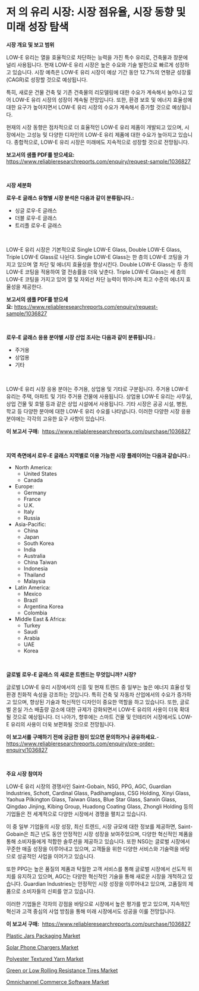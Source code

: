 <p><h1>저 의 유리 시장: 시장 점유율, 시장 동향 및 미래 성장 탐색</h1></p><p><strong>시장 개요 및 보고 범위</strong></p>
<p><p>LOW-E 유리는 열을 효율적으로 차단하는 능력을 가진 특수 유리로, 건축물과 창문에 널리 사용됩니다. 현재 LOW-E 유리 시장은 높은 수요와 기술 발전으로 빠르게 성장하고 있습니다. 시장 예측은 LOW-E 유리 시장이 예상 기간 동안 12.7%의 연평균 성장률(CAGR)로 성장할 것으로 예상됩니다.</p><p>특히, 새로운 건물 건축 및 기존 건축물의 리모델링에 대한 수요가 계속해서 늘어나고 있어 LOW-E 유리 시장의 성장이 계속될 전망입니다. 또한, 환경 보호 및 에너지 효율성에 대한 요구가 높아지면서 LOW-E 유리 시장의 수요가 계속해서 증가할 것으로 예상됩니다.</p><p>현재의 시장 동향은 점차적으로 더 효율적인 LOW-E 유리 제품이 개발되고 있으며, 시장에서는 고성능 및 다양한 디자인의 LOW-E 유리 제품에 대한 수요가 높아지고 있습니다. 종합적으로, LOW-E 유리 시장은 미래에도 지속적으로 성장할 것으로 전망됩니다.</p></p>
<p><strong>보고서의 샘플 PDF를 받으세요:</strong> <a href="https://www.reliableresearchreports.com/enquiry/request-sample/1036827">https://www.reliableresearchreports.com/enquiry/request-sample/1036827</a></p>
<p>&nbsp;</p>
<p><strong>시장 세분화</strong></p>
<p><strong>로우-E 글래스 유형별 시장 분석은 다음과 같이 분류됩니다.:</strong></p>
<p><ul><li>싱글 로우-E 글래스</li><li>더블 로우-E 글래스</li><li>트리플 로우-E 글래스</li></ul></p>
<p>&nbsp;</p>
<p><p>LOW-E 유리 시장은 기본적으로 Single LOW-E Glass, Double LOW-E Glass, Triple LOW-E Glass로 나뉜다. Single LOW-E Glass는 한 층의 LOW-E 코팅을 가지고 있으며 열 차단 및 에너지 효율성을 향상시킨다. Double LOW-E Glass는 두 층의 LOW-E 코팅을 적용하여 열 전송률을 더욱 낮춘다. Triple LOW-E Glass는 세 층의 LOW-E 코팅을 가지고 있어 열 및 자외선 차단 능력이 뛰어나며 최고 수준의 에너지 효율성을 제공한다.</p></p>
<p><strong>보고서의 샘플 PDF를 받으세요:</strong>&nbsp;<a href="https://www.reliableresearchreports.com/enquiry/request-sample/1036827">https://www.reliableresearchreports.com/enquiry/request-sample/1036827</a></p>
<p>&nbsp;</p>
<p><strong> 로우-E 글래스 응용 분야별 시장 산업 조사는 다음과 같이 분류됩니다.:</strong></p>
<p><ul><li>주거용</li><li>상업용</li><li>기타</li></ul></p>
<p>&nbsp;</p>
<p><p>LOW-E 유리 시장 응용 분야는 주거용, 상업용 및 기타로 구분됩니다. 주거용 LOW-E 유리는 주택, 아파트 및 기타 주거용 건물에 사용됩니다. 상업용 LOW-E 유리는 사무실, 상업 건물 및 호텔 등과 같은 상업 시설에서 사용됩니다. 기타 시장은 공공 시설, 병원, 학교 등 다양한 분야에 대한 LOW-E 유리 수요를 나타냅니다. 이러한 다양한 시장 응용 분야에는 각각의 고유한 요구 사항이 있습니다.</p></p>
<p><strong>이 보고서 구매:</strong>&nbsp; <a href="https://www.reliableresearchreports.com/purchase/1036827">https://www.reliableresearchreports.com/purchase/1036827</a></p>
<p>&nbsp;</p>
<p><strong>지역 측면에서 로우-E 글래스 지역별로 이용 가능한 시장 플레이어는 다음과 같습니다.:</strong></p>
<p><ul>
    <li>
        North America:
        <ul>
            <li>United States</li>
            <li>Canada</li>
        </ul>
    </li>
    <li>
        Europe:
        <ul>
            <li>Germany</li>
            <li>France</li>
            <li>U.K.</li>
            <li>Italy</li>
            <li>Russia</li>
        </ul>
    </li>
    <li>
        Asia-Pacific:
        <ul>
            <li>China</li>
            <li>Japan</li>
            <li>South Korea</li>
            <li>India</li>
            <li>Australia</li>
            <li>China Taiwan</li>
            <li>Indonesia</li>
            <li>Thailand</li>
            <li>Malaysia</li>
        </ul>
    </li>
    <li>
        Latin America:
        <ul>
            <li>Mexico</li>
            <li>Brazil</li>
            <li>Argentina Korea</li>
            <li>Colombia</li>
        </ul>
    </li>
    <li>
        Middle East & Africa:
        <ul>
            <li>Turkey</li>
            <li>Saudi</li>
            <li>Arabia</li>
            <li>UAE</li>
            <li>Korea</li>
        </ul>
    </li>
    </ul></p>
<p>&nbsp;</p>
<p><strong>글로벌 로우-E 글래스 의 새로운 트렌드는 무엇입니까? 시장?</strong></p>
<p><p>글로벌 LOW-E 유리 시장에서의 신흥 및 현재 트렌드 중 일부는 높은 에너지 효율성 및 환경 친화적 속성을 강조하는 것입니다. 특히 건축 및 자동차 산업에서의 수요가 증가하고 있으며, 향상된 기술과 혁신적인 디자인이 중요한 역할을 하고 있습니다. 또한, 글로벌 온실 가스 배출량 감소에 대한 규제가 강화되면서 LOW-E 유리의 사용이 더욱 확대될 것으로 예상됩니다. 더 나아가, 향후에는 스마트 건물 및 인테리어 시장에서도 LOW-E 유리의 사용이 더욱 보편화될 것으로 전망됩니다.</p></p>
<p><strong>이 보고서를 구매하기 전에 궁금한 점이 있으면 문의하거나 공유하세요.</strong>- <a href="https://www.reliableresearchreports.com/enquiry/pre-order-enquiry/1036827">https://www.reliableresearchreports.com/enquiry/pre-order-enquiry/1036827</a></p>
<p>&nbsp;</p>
<p><strong>주요 시장 참여자</strong></p>
<p><p>LOW-E 유리 시장의 경쟁사인 Saint-Gobain, NSG, PPG, AGC, Guardian Industries, Schott, Cardinal Glass, Padihamglass, CSG Holding, Xinyi Glass, Yaohua Pilkington Glass, Taiwan Glass, Blue Star Glass, Sanxin Glass, Qingdao Jinjing, Kibing Group, Huadong Coating Glass, Zhongli Holding 등의 기업들은 전 세계적으로 다양한 시장에서 경쟁을 펼치고 있습니다. </p><p>이 중 일부 기업들의 시장 성장, 최신 트렌드, 시장 규모에 대한 정보를 제공하면, Saint-Gobain은 최근 년도 동안 안정적인 시장 성장을 보여주었으며, 다양한 혁신적인 제품을 통해 소비자들에게 적합한 솔루션을 제공하고 있습니다. 또한 NSG는 글로벌 시장에서 꾸준한 매출 성장을 이루어내고 있으며, 고객들을 위한 다양한 서비스와 기술력을 바탕으로 성공적인 사업을 이어가고 있습니다. </p><p>또한 PPG는 높은 품질의 제품과 탁월한 고객 서비스를 통해 글로벌 시장에서 선도적 위치를 유지하고 있으며, AGC는 다양한 혁신적인 기술을 통해 새로운 시장을 개척하고 있습니다. Guardian Industries는 안정적인 시장 성장을 이루어내고 있으며, 고품질의 제품으로 소비자들의 신뢰를 얻고 있습니다. </p><p>이러한 기업들은 각자의 강점을 바탕으로 시장에서 높은 평가를 받고 있으며, 지속적인 혁신과 고객 중심의 사업 방침을 통해 미래 시장에서도 성공을 이룰 전망입니다.</p></p>
<p><strong>이 보고서 구매:</strong>&nbsp;&nbsp;<a href="https://www.reliableresearchreports.com/purchase/1036827">https://www.reliableresearchreports.com/purchase/1036827</a></p>
<p><p><a href="https://github.com/RickHolmes3/Market-Research-Report-List-3/blob/main/plastic-jars-packaging-market.md">Plastic Jars Packaging Market</a></p><p><a href="https://view.publitas.com/reportprime-1/solar-phone-chargers-market-size-and-growth-market-segmentation-regional-and-country-breakdowns-and-market-trends-for-period-from-2023-2030/">Solar Phone Chargers Market</a></p><p><a href="https://gamy-alyssum-396.notion.site/Global-Polyester-Textured-Yarn-Market-Size-and-Market-Trends-Insights-and-Projections-from-2024-to--a9bc7043207d4d939f1f0ef9b0f9e915">Polyester Textured Yarn Market</a></p><p><a href="https://issuu.com/reportprime-2/docs/green-or-low-rolling-resistance-tires-market-size-">Green or Low Rolling Resistance Tires Market</a></p><p><a href="https://view.publitas.com/reportprime-1/omnichannel-commerce-software-market-challenges-opportunities-and-growth-drivers-and-major-market-players-forecasted-for-period-from-2023-2030/">Omnichannel Commerce Software Market</a></p></p>
